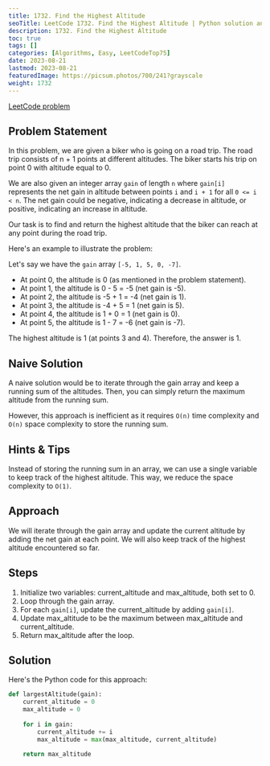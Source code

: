 ```yaml
---
title: 1732. Find the Highest Altitude
seoTitle: LeetCode 1732. Find the Highest Altitude | Python solution and explanation
description: 1732. Find the Highest Altitude
toc: true
tags: []
categories: [Algorithms, Easy, LeetCodeTop75]
date: 2023-08-21
lastmod: 2023-08-21
featuredImage: https://picsum.photos/700/241?grayscale
weight: 1732
---
```


[LeetCode problem](<https://leetcode.com/problems/find-the-highest-altitude/>)

## Problem Statement

In this problem, we are given a biker who is going on a road trip. The road trip consists of n + 1 points at different altitudes. The biker starts his trip on point 0 with altitude equal to 0.

We are also given an integer array `gain` of length `n` where `gain[i]` represents the net gain in altitude between points `i` and `i + 1` for all `0 <= i < n`. The net gain could be negative, indicating a decrease in altitude, or positive, indicating an increase in altitude.

Our task is to find and return the highest altitude that the biker can reach at any point during the road trip.

Here's an example to illustrate the problem:

Let's say we have the `gain` array `[-5, 1, 5, 0, -7]`.

- At point 0, the altitude is 0 (as mentioned in the problem statement).
- At point 1, the altitude is 0 - 5 = -5 (net gain is -5).
- At point 2, the altitude is -5 + 1 = -4 (net gain is 1).
- At point 3, the altitude is -4 + 5 = 1 (net gain is 5).
- At point 4, the altitude is 1 + 0 = 1 (net gain is 0).
- At point 5, the altitude is 1 - 7 = -6 (net gain is -7).

The highest altitude is 1 (at points 3 and 4). Therefore, the answer is 1.

## Naive Solution

A naive solution would be to iterate through the gain array and keep a running sum of the altitudes. Then, you can simply return the maximum altitude from the running sum.

However, this approach is inefficient as it requires `O(n)` time complexity and `O(n)` space complexity to store the running sum.

## Hints & Tips

Instead of storing the running sum in an array, we can use a single variable to keep track of the highest altitude. This way, we reduce the space complexity to `O(1)`.

## Approach

We will iterate through the gain array and update the current altitude by adding the net gain at each point. We will also keep track of the highest altitude encountered so far.

## Steps

1. Initialize two variables: current_altitude and max_altitude, both set to 0.
2. Loop through the gain array.
3. For each `gain[i]`, update the current_altitude by adding `gain[i]`.
4. Update max_altitude to be the maximum between max_altitude and current_altitude.
5. Return max_altitude after the loop.

## Solution

Here's the Python code for this approach:

```python
def largestAltitude(gain):
    current_altitude = 0
    max_altitude = 0
    
    for i in gain:
        current_altitude += i
        max_altitude = max(max_altitude, current_altitude)
    
    return max_altitude
```
